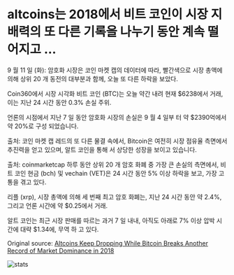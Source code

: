 # altcoins는 2018에서 비트 코인이 시장 지배력의 또 다른 기록을 나누기 동안 계속 떨어지고 ...

9 월 11 일 (화): 암호화 시장은 코인 마켓 캡의 데이터에 따라, 빨간색으로 시장 총액에 의해 상위 20 개 동전의 대부분과 함께, 오늘 또 다른 하락을 보았다.

Coin360에서 시장 시각화 비트 코인 (BTC)는 오늘 약간 내려 현재 $6238에서 거래,이는 지난 24 시간 동안 0.3% 손실 주위.

언론의 시점에서 지난 7 일 동안 암호화 시장의 손실은 9 월 4 일부 터 약 $2390억에서 약 20%로 구성 되었습니다.

출처: 코인 마켓 캡 레드의 또 다른 물결 속에서, Bitcoin은 여전히 시장 점유율 측면에서 추진력을 얻고 있으며, 알트 코인을 통해 서 상당한 성장을 보이고 있습니다.

출처: coinmarketcap 하루 동안 상위 20 개 암호 화폐 중 가장 큰 손실의 측면에서, 비트 코인 현금 (bch) 및 vechain (VET)은 24 시간 동안 5% 이상 하락을 보고, 가장 고통을 겪고 있다.

리플 (xrp), 시장 총액에 의해 세 번째 최고 암호 화폐는, 지난 24 시간 동안 약 2.4%, 그리고 언론 시간에 약 $0.25에서 거래.

알트 코인는 최근 시장 판매를 따르는 과거 7 일 내내, 아직도 아래로 7% 이상 압박 시간에 대략 $1.34에, 무역 하 고 있다.

Original source: [Altcoins Keep Dropping While Bitcoin Breaks Another Record of Market Dominance in 2018](https://cointelegraph.com/news/altcoins-keep-dropping-while-bitcoin-breaks-another-record-of-market-dominance-in-2018)

![stats](https://c.statcounter.com/11760860/0/a89fa40b/1/ "stats")